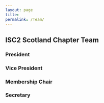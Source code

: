 ```yaml
---
layout: page
title: 
permalink: /Team/
---
```


## ISC2 Scotland Chapter Team

### President 

### Vice President  

### Membership Chair  

### Secretary

